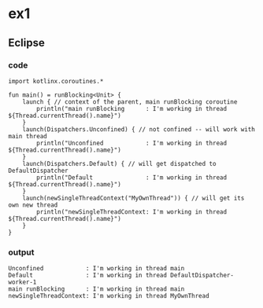 # ex1
## Eclipse
### code
    import kotlinx.coroutines.*
    
    fun main() = runBlocking<Unit> {
        launch { // context of the parent, main runBlocking coroutine
            println("main runBlocking      : I'm working in thread ${Thread.currentThread().name}")
        }
        launch(Dispatchers.Unconfined) { // not confined -- will work with main thread
            println("Unconfined            : I'm working in thread ${Thread.currentThread().name}")
        }
        launch(Dispatchers.Default) { // will get dispatched to DefaultDispatcher 
            println("Default               : I'm working in thread ${Thread.currentThread().name}")
        }
        launch(newSingleThreadContext("MyOwnThread")) { // will get its own new thread
            println("newSingleThreadContext: I'm working in thread ${Thread.currentThread().name}")
        }    
    }
### output
    Unconfined            : I'm working in thread main
    Default               : I'm working in thread DefaultDispatcher-worker-1
    main runBlocking      : I'm working in thread main
    newSingleThreadContext: I'm working in thread MyOwnThread
